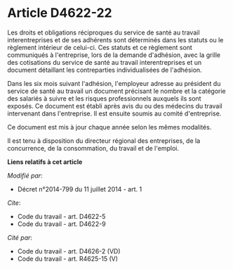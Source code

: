 # Article D4622-22

Les droits et obligations réciproques du service de santé au travail interentreprises et de ses adhérents sont déterminés
dans les statuts ou le règlement intérieur de celui-ci. Ces statuts et ce règlement sont communiqués à l'entreprise, lors de
la demande d'adhésion, avec la grille des cotisations du service de santé au travail interentreprises et un document
détaillant les contreparties individualisées de l'adhésion. 

Dans les six mois suivant l'adhésion, l'employeur adresse au président du service de santé au travail un document précisant
le nombre et la catégorie des salariés à suivre et les risques professionnels auxquels ils sont exposés. Ce document est
établi après avis du ou des médecins du travail intervenant dans l'entreprise. Il est ensuite soumis au comité d'entreprise. 

Ce document est mis à jour chaque année selon les mêmes modalités.

Il est tenu à disposition du directeur régional des entreprises, de la concurrence, de la consommation, du travail et de
l'emploi.

**Liens relatifs à cet article**

_Modifié par_:

  - Décret n°2014-799 du 11 juillet 2014 - art. 1

_Cite_:

  - Code du travail - art. D4622-5
  - Code du travail - art. D4622-9

_Cité par_:

  - Code du travail - art. D4626-2 (VD)
  - Code du travail - art. R4625-15 (V)
